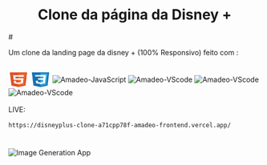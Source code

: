 #
<h1 align="center">Clone da página da Disney +</h1>
#

</br>
<p>Um clone da landing page da disney + (100% Responsivo) feito com :</p>

</br>
 <div style="display: inline_block">
     <img align="center" alt="Amadeo-HTML" height="30" width="40" src="https://raw.githubusercontent.com/devicons/devicon/master/icons/html5/html5-original.svg">
     <img align="center" alt="Amadeo-CSS" height="30" width="40" src="https://raw.githubusercontent.com/devicons/devicon/master/icons/css3/css3-original.svg">
     <img align="center" alt="Amadeo-JavaScript" height="30" width="40" src="https://github.com/Amadeo-Frontend/devicon/blob/master/icons/javascript/javascript-original.svg">
     <img align="center" alt="Amadeo-VScode" height="30" widith="40" src="https://github.com/Amadeo-Frontend/devicon/blob/master/icons/nodejs/nodejs-original.svg">
     <img align="center" alt="Amadeo-VScode" height="30" widith="40" src="https://github.com/Amadeo-Frontend/devicon/blob/master/icons/sass/sass-original.svg">
     <img align="center" alt="Amadeo-VScode" height="30" widith="40" src="https://github.com/Amadeo-Frontend/devicon/blob/master/icons/gulp/gulp-plain.svg">
  </div>
  </br>
LIVE:

```
https://disneyplus-clone-a71cpp78f-amadeo-frontend.vercel.app/
```  
#

![Image Generation App](https://github.com/Amadeo-Frontend/images_sites/blob/main/screencapture-disneyplus-clone-a71cpp78f-amadeo-frontend-vercel-app-2023-03-18-10_16_09.png)

